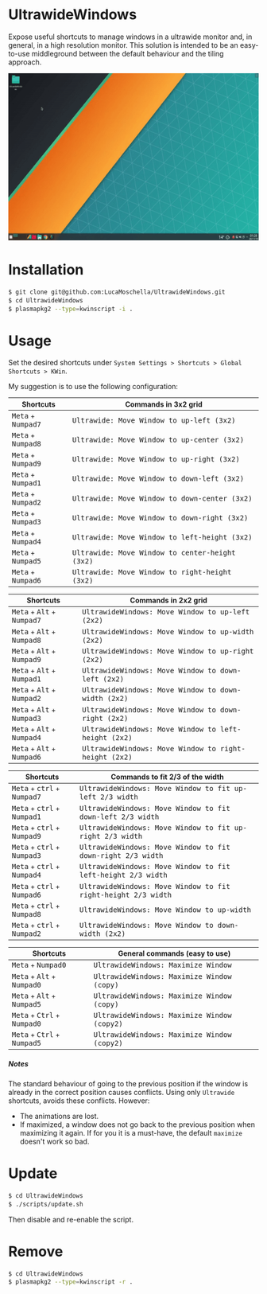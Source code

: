 # UltrawideWindows
Expose useful shortcuts to manage windows in a ultrawide monitor and, in general, in a high resolution monitor.
This solution is intended to be an easy-to-use middleground between the default behaviour and the tiling approach.

![](/docs/preview.gif)

# Installation

```bash
$ git clone git@github.com:LucaMoschella/UltrawideWindows.git
$ cd UltrawideWindows
$ plasmapkg2 --type=kwinscript -i .
```

# Usage
Set the desired shortcuts under `System Settings > Shortcuts > Global Shortcuts > KWin`.

My suggestion is to use the following configuration:

| Shortcuts                            | Commands in 3x2 grid                                     |
| ------------------------------------ | -------------------------------------------------------- |
| <kbd>Meta</kbd> + <kbd>Numpad7</kbd> | <kbd>Ultrawide: Move Window to up-left (3x2)</kbd>       |
| <kbd>Meta</kbd> + <kbd>Numpad8</kbd> | <kbd>Ultrawide: Move Window to up-center (3x2)</kbd>     |
| <kbd>Meta</kbd> + <kbd>Numpad9</kbd> | <kbd>Ultrawide: Move Window to up-right (3x2)</kbd>      |
| <kbd>Meta</kbd> + <kbd>Numpad1</kbd> | <kbd>Ultrawide: Move Window to down-left (3x2)</kbd>     |
| <kbd>Meta</kbd> + <kbd>Numpad2</kbd> | <kbd>Ultrawide: Move Window to down-center (3x2)</kbd>   |
| <kbd>Meta</kbd> + <kbd>Numpad3</kbd> | <kbd>Ultrawide: Move Window to down-right (3x2)</kbd>    |
| <kbd>Meta</kbd> + <kbd>Numpad4</kbd> | <kbd>Ultrawide: Move Window to left-height (3x2)</kbd>   |
| <kbd>Meta</kbd> + <kbd>Numpad5</kbd> | <kbd>Ultrawide: Move Window to center-height (3x2)</kbd> |
| <kbd>Meta</kbd> + <kbd>Numpad6</kbd> | <kbd>Ultrawide: Move Window to right-height (3x2)</kbd>  |

| Shortcuts                                             | Commands in 2x2 grid                                           |
| ----------------------------------------------------- | -------------------------------------------------------------- |
| <kbd>Meta</kbd> + <kbd>Alt</kbd> + <kbd>Numpad7</kbd> | <kbd>UltrawideWindows: Move Window to up-left (2x2)</kbd>      |
| <kbd>Meta</kbd> + <kbd>Alt</kbd> + <kbd>Numpad8</kbd> | <kbd>UltrawideWindows: Move Window to up-width (2x2)</kbd>     |
| <kbd>Meta</kbd> + <kbd>Alt</kbd> + <kbd>Numpad9</kbd> | <kbd>UltrawideWindows: Move Window to up-right (2x2)</kbd>     |
| <kbd>Meta</kbd> + <kbd>Alt</kbd> + <kbd>Numpad1</kbd> | <kbd>UltrawideWindows: Move Window to down-left (2x2)</kbd>    |
| <kbd>Meta</kbd> + <kbd>Alt</kbd> + <kbd>Numpad2</kbd> | <kbd>UltrawideWindows: Move Window to down-width (2x2)</kbd>   |
| <kbd>Meta</kbd> + <kbd>Alt</kbd> + <kbd>Numpad3</kbd> | <kbd>UltrawideWindows: Move Window to down-right (2x2)</kbd>   |
| <kbd>Meta</kbd> + <kbd>Alt</kbd> + <kbd>Numpad4</kbd> | <kbd>UltrawideWindows: Move Window to left-height (2x2)</kbd>  |
| <kbd>Meta</kbd> + <kbd>Alt</kbd> + <kbd>Numpad6</kbd> | <kbd>UltrawideWindows: Move Window to right-height (2x2)</kbd> |

| Shortcuts                                              | Commands to fit 2/3 of the width                                       |
| ------------------------------------------------------ | ---------------------------------------------------------------------- |
| <kbd>Meta</kbd> + <kbd>ctrl</kbd> + <kbd>Numpad7</kbd> | <kbd>UltrawideWindows: Move Window to fit up-left 2/3 width</kbd>      |
| <kbd>Meta</kbd> + <kbd>ctrl</kbd> + <kbd>Numpad1</kbd> | <kbd>UltrawideWindows: Move Window to fit down-left 2/3 width</kbd>    |
| <kbd>Meta</kbd> + <kbd>ctrl</kbd> + <kbd>Numpad9</kbd> | <kbd>UltrawideWindows: Move Window to fit up-right 2/3 width</kbd>     |
| <kbd>Meta</kbd> + <kbd>ctrl</kbd> + <kbd>Numpad3</kbd> | <kbd>UltrawideWindows: Move Window to fit down-right 2/3 width</kbd>   |
| <kbd>Meta</kbd> + <kbd>ctrl</kbd> + <kbd>Numpad4</kbd> | <kbd>UltrawideWindows: Move Window to fit left-height 2/3 width</kbd>  |
| <kbd>Meta</kbd> + <kbd>ctrl</kbd> + <kbd>Numpad6</kbd> | <kbd>UltrawideWindows: Move Window to fit right-height 2/3 width</kbd> |
| <kbd>Meta</kbd> + <kbd>ctrl</kbd> + <kbd>Numpad8</kbd> | <kbd>UltrawideWindows: Move Window to up-width</kbd>                   |
| <kbd>Meta</kbd> + <kbd>ctrl</kbd> + <kbd>Numpad2</kbd> | <kbd>UltrawideWindows: Move Window to down-width (2x2)</kbd>           |

| Shortcuts                                              | General commands (easy to use)                       |
| ------------------------------------------------------ | ---------------------------------------------------- |
| <kbd>Meta</kbd> + <kbd>Numpad0</kbd>                   | <kbd>UltrawideWindows: Maximize Window</kbd>         |
| <kbd>Meta</kbd> + <kbd>Alt</kbd> + <kbd>Numpad0</kbd>  | <kbd>UltrawideWindows: Maximize Window (copy)</kbd>  |
| <kbd>Meta</kbd> + <kbd>Alt</kbd> + <kbd>Numpad5</kbd>  | <kbd>UltrawideWindows: Maximize Window (copy)</kbd>  |
| <kbd>Meta</kbd> + <kbd>Ctrl</kbd> + <kbd>Numpad0</kbd> | <kbd>UltrawideWindows: Maximize Window (copy2)</kbd> |
| <kbd>Meta</kbd> + <kbd>Ctrl</kbd> + <kbd>Numpad5</kbd> | <kbd>UltrawideWindows: Maximize Window (copy2)</kbd> |





##### Notes
The standard behaviour of going to the previous position if the window is already in the correct position causes conflicts.
Using only `Ultrawide` shortcuts, avoids these conflicts. However:
* The animations are lost.
* If maximized, a window does not go back to the previous position when maximizing it again. If for you it is a must-have, the default `maximize` doesn't work so bad.


# Update
```bash
$ cd UltrawideWindows
$ ./scripts/update.sh
```
Then disable and re-enable the script.

# Remove

```bash
$ cd UltrawideWindows
$ plasmapkg2 --type=kwinscript -r .
```
